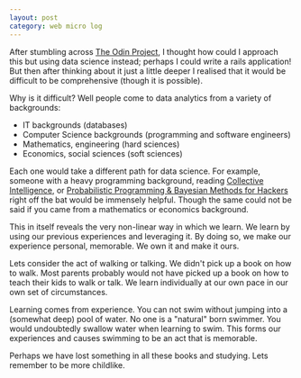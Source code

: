 ```yaml
---
layout: post
category: web micro log
---
```


After stumbling across [The Odin Project](http://www.theodinproject.com/), I thought how could I approach
this but using data science instead; perhaps I could write a rails application! But then after thinking
about it just a little deeper I realised that it would be difficult to be comprehensive (though it is
possible).

Why is it difficult? Well people come to data analytics from a variety of backgrounds:

- IT backgrounds (databases)
- Computer Science backgrounds (programming and software engineers)
- Mathematics, engineering (hard sciences)
- Economics, social sciences (soft sciences)

Each one would take a different path for data science. For example, someone with a heavy programming
background, reading [Collective Intelligence](http://shop.oreilly.com/product/9780596529321.do), or
[Probabilistic Programming & Bayesian Methods for Hackers](http://camdavidsonpilon.github.io/Probabilistic-Programming-and-Bayesian-Methods-for-Hackers/) right off
the bat would be immensely helpful. Though the same could not be said if you came from a mathematics or
economics background.

This in itself reveals the very non-linear way in which we learn. We learn by using our previous experiences
and leveraging it. By doing so, we make our experience personal, memorable. We own it and make it ours.

Lets consider the act of walking or talking. We didn't pick up a book on how to walk. Most parents probably
would not have picked up a book on how to teach their kids to walk or talk. We learn individually at our
own pace in our own set of circumstances.

Learning comes from experience. You can not swim without jumping into a (somewhat deep) pool of water. No
one is a "natural" born swimmer. You would undoubtedly swallow water when learning to swim. This forms
our experiences and causes swimming to be an act that is memorable.

Perhaps we have lost something in all these books and studying. Lets remember to be more childlike.
